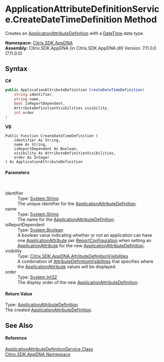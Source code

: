 # ApplicationAttributeDefinitionService.CreateDateTimeDefinition Method 
 

Creates an <a href="6abacc77-38ad-8572-e2dd-e6f19ca0f74c">ApplicationAttributeDefinition</a> with a <a href="http://msdn2.microsoft.com/en-us/library/03ybds8y" target="_blank">DateTime</a> data type.

**Namespace:**&nbsp;[Citrix.SDK.AppDNA](index.md)<br />**Assembly:**&nbsp;Citrix.SDK.AppDNA (in Citrix.SDK.AppDNA.dll) Version: 7.11.0.0 (7.11.0.0)

## Syntax

**C#**
```csharp
public ApplicationAttributeDefinition CreateDateTimeDefinition(
	string identifier,
	string name,
	bool isReportDependent,
	AttributeDefinitionVisibilities visibility,
	int order
)
```

**VB**
```vbnet
Public Function CreateDateTimeDefinition ( 
	identifier As String,
	name As String,
	isReportDependent As Boolean,
	visibility As AttributeDefinitionVisibilities,
	order As Integer
) As ApplicationAttributeDefinition
```


#### Parameters
&nbsp;<dl><dt>identifier</dt><dd>Type: <a href="http://msdn2.microsoft.com/en-us/library/s1wwdcbf" target="_blank">System.String</a><br />The unique identifier for the <a href="6abacc77-38ad-8572-e2dd-e6f19ca0f74c">ApplicationAttributeDefinition</a>.</dd><dt>name</dt><dd>Type: <a href="http://msdn2.microsoft.com/en-us/library/s1wwdcbf" target="_blank">System.String</a><br />The name for the <a href="6abacc77-38ad-8572-e2dd-e6f19ca0f74c">ApplicationAttributeDefinition</a>.</dd><dt>isReportDependent</dt><dd>Type: <a href="http://msdn2.microsoft.com/en-us/library/a28wyd50" target="_blank">System.Boolean</a><br />A boolean value indicating whether or not an application can have one <a href="f773bd8d-2e45-6317-674a-4e122ddd2890">ApplicationAttribute</a> per <a href="65f3ee4f-5129-5083-b4da-0f1e23fc3784">ReportConfiguration</a> when setting an <a href="f773bd8d-2e45-6317-674a-4e122ddd2890">ApplicationAttribute</a> for the new <a href="6abacc77-38ad-8572-e2dd-e6f19ca0f74c">ApplicationAttributeDefinition</a>.</dd><dt>visibility</dt><dd>Type: <a href="488416ab-b595-e591-5682-2e74184b29d1">Citrix.SDK.AppDNA.AttributeDefinitionVisibilities</a><br />A combination of <a href="488416ab-b595-e591-5682-2e74184b29d1">AttributeDefinitionVisibilities</a> that specifies where the <a href="f773bd8d-2e45-6317-674a-4e122ddd2890">ApplicationAttribute</a> values will be displayed.</dd><dt>order</dt><dd>Type: <a href="http://msdn2.microsoft.com/en-us/library/td2s409d" target="_blank">System.Int32</a><br />The display order of the new <a href="6abacc77-38ad-8572-e2dd-e6f19ca0f74c">ApplicationAttributeDefinition</a>.</dd></dl>

#### Return Value
Type: <a href="6abacc77-38ad-8572-e2dd-e6f19ca0f74c">ApplicationAttributeDefinition</a><br />The created <a href="6abacc77-38ad-8572-e2dd-e6f19ca0f74c">ApplicationAttributeDefinition</a>.

## See Also


#### Reference
<a href="ea8d208e-2e45-940c-103d-bff3bbef2876">ApplicationAttributeDefinitionService Class</a><br /><a href="fe2d265b-410b-8b11-1eb4-a790e0b062bf">Citrix.SDK.AppDNA Namespace</a><br />